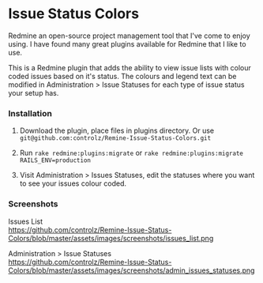 # Issue Status Colors

Redmine an open-source project management tool that I've come to enjoy using. I have found many great plugins available for Redmine that I like to use.

This is a Redmine plugin that adds the ability to view issue lists with colour coded issues based on it's status.
The colours and legend text can be modified in Administration > Issue Statuses for each type of issue status your setup has.

### Installation

1. Download the plugin, place files in plugins directory.  Or use `git@github.com:controlz/Remine-Issue-Status-Colors.git`

2. Run `rake redmine:plugins:migrate` or `rake redmine:plugins:migrate RAILS_ENV=production`

3. Visit Administration > Issues Statuses, edit the statuses where you want to see your issues colour coded.

### Screenshots

Issues List   
https://github.com/controlz/Remine-Issue-Status-Colors/blob/master/assets/images/screenshots/issues_list.png

Administration > Issue Statuses   
https://github.com/controlz/Remine-Issue-Status-Colors/blob/master/assets/images/screenshots/admin_issues_statuses.png
